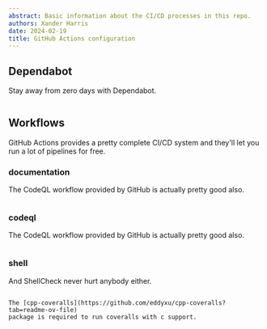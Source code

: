 ```yaml
---
abstract: Basic information about the CI/CD processes in this repo.
authors: Xander Harris
date: 2024-02-19
title: GitHub Actions configuration
---
```


## Dependabot

Stay away from zero days with Dependabot.

```{autoyaml} .github/dependabot.yml

```

## Workflows

GitHub Actions provides a pretty complete CI/CD system and they'll let you
run a lot of pipelines for free.

### documentation

The CodeQL workflow provided by GitHub is actually pretty good also.

```{autoyaml} .github/workflows/documentation.yml

```

### codeql

The CodeQL workflow provided by GitHub is actually pretty good also.

```{autoyaml} .github/workflows/codeql.yml

```

### shell

And ShellCheck never hurt anybody either.

```{autoyaml} .github/workflows/shell.yml

```

```{note}
The [cpp-coveralls](https://github.com/eddyxu/cpp-coveralls?tab=readme-ov-file)
package is required to run coveralls with c support.
```
